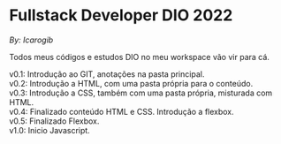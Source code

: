 # Fullstack Developer DIO 2022

_By: Icarogib_

Todos meus códigos e estudos DIO no meu workspace vão vir para cá.

v0.1: Introdução ao GIT, anotações na pasta principal. <br />
v0.2: Introdução a HTML, com uma pasta própria para o conteúdo. <br />
v0.3: Introdução a CSS, também com uma pasta própria, misturada com HTML. <br />
v0.4: Finalizado conteúdo HTML e CSS. Introdução a flexbox.<br />
v0.5: Finalizado Flexbox.<br />
v1.0: Inicio Javascript.<br />
